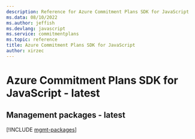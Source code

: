 ```yaml
---
description: Reference for Azure Commitment Plans SDK for JavaScript
ms.data: 08/10/2022
ms.author: jeffish
ms.devlang: javascript
ms.service: commitmentplans
ms.topic: reference
title: Azure Commitment Plans SDK for JavaScript
author: xirzec
---
```

# Azure Commitment Plans SDK for JavaScript - latest

## Management packages - latest
[!INCLUDE [mgmt-packages](commitment-plans-mgmt-index.md)]